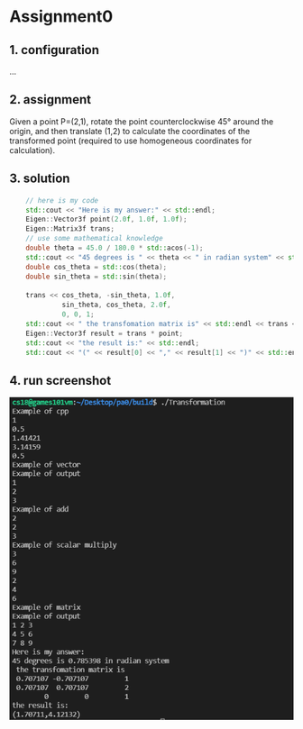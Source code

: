 # Assignment0

## 1. configuration

...

## 2. assignment

Given a point P=(2,1), rotate the point counterclockwise 45° around the origin, and then translate (1,2) to calculate the coordinates of the transformed point (required to use homogeneous coordinates for calculation).

## 3. solution

```cpp
    // here is my code
    std::cout << "Here is my answer:" << std::endl;
    Eigen::Vector3f point(2.0f, 1.0f, 1.0f);
    Eigen::Matrix3f trans;
    // use some mathematical knowledge
    double theta = 45.0 / 180.0 * std::acos(-1);
    std::cout << "45 degrees is " << theta << " in radian system" << std::endl;
    double cos_theta = std::cos(theta);
    double sin_theta = std::sin(theta);

    trans << cos_theta, -sin_theta, 1.0f,
             sin_theta, cos_theta, 2.0f,
             0, 0, 1;
    std::cout << " the transfomation matrix is" << std::endl << trans << std::endl;
    Eigen::Vector3f result = trans * point;
    std::cout << "the result is:" << std::endl;
    std::cout << "(" << result[0] << "," << result[1] << ")" << std::endl;
```

## 4. run screenshot

![image-20211026110151972](./as0.assets/image-20211026110151972.png)

